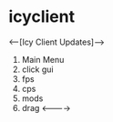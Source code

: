 # icyclient

<--[Icy Client Updates]-->
1. Main Menu
2. click gui
3. fps
4. cps
5. mods
6. drag
<---->
